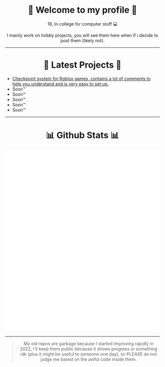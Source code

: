 <div align="center">
  
# 🎉 Welcome to my profile 🎉

18, In college for computer stuff 💻

I mainly work on hobby projects, you will see them here when if i decide to post them (likely not).

---

# 📅 Latest Projects 📅

</div>

- [Checkpoint system for Roblox games, contains a lot of comments to help you understand and is very easy to set up.]([docs/CONTRIBUTING.md](https://github.com/overworded/RobloxCheckpoints))
- Soon™
- Soon™
- Soon™
- Soon™
- Soon™

<div align="center">
  
---
  
# 📊 Github Stats 📊

![](https://github.com/overworded/stats/blob/master/generated/languages.svg#gh-dark-mode-only)
![](https://github.com/overworded/stats/blob/master/generated/overview.svg#gh-dark-mode-only)

---

> My old repos are garbage because I started improving rapidly in 2022, I'll keep them public because it shows progress or something idk (plus it might be useful to someone one day), so PLEASE do not judge me based on the awful code inside them.

</div>

